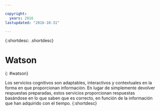 ```yaml
---

copyright:
  years: 2016
lastupdated: "2016-10-31"

---
```


{:shortdesc: .shortdesc} 

# Watson
{: #watson}

Los servicios cognitivos son adaptables, interactivos y contextuales en la forma en que proporcionan información. En lugar de simplemente devolver respuestas preparadas, estos servicios proporcionan respuestas basándose en lo que saben que es correcto, en función de la información que han adquirido con el tiempo.
{:shortdesc}




